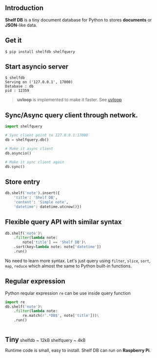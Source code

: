 ## Introduction
**Shelf DB** is a tiny document database for Python to stores **documents**
or **JSON**-like data.

## Get it
```shell
$ pip install shelfdb shelfquery
```

## Start asyncio server
```shell
$ shelfdb
Serving on ('127.0.0.1', 17000)
Database : db
pid : 12359
```

> **uvloop** is implemented to make it faster.
> See <a class="bits-tag" href="https://github.com/MagicStack/uvloop">
> uvloop <bits-icon theme="adwaita" name="input-mouse"></bits-icon></a>

## Sync/Async query client through network.
```python
import shelfquery

# Sync client point to 127.0.0.1:17000
db = shelfquery.db()

# Make it async client
db.asyncio()

# Make it sync client again
db.sync()
```

## Store entry
```python
db.shelf('note').insert({
    'title': 'Shelf DB',
    'content': 'Simple note',
    'datetime': datetime.utcnow()})
```

## Flexible query API with similar syntax
```python
db.shelf('note')\
    .filter(lambda note:
        note['title'] == 'Shelf DB')\
    .sort(key=lambda note: note['datetime'])
    .run()
```
No need to learn more syntax. Let's just query using `filter`, `slice`,
`sort`, `map`, `reduce` which almost the same to Python built-in functions.

## Regular expression
Python reqular expression `re` can be use inside query function
```python
import re
db.shelf('note')\
    .filter(lambda note:
        re.match(r'.*DB$', note['title']))\
    .run()
```

<h2 style="display: inline-block; width: auto; margin-bottom: 0;">Tiny</h2>
<span style="vertical-align: text-bottom;">
    <bits-tag class="bg-c">shelfdb ~ 12kB</bits-tag>
    <bits-tag class="bg-c">shelfquery ~ 4kB</bits-tag>
</span>

Runtime code is small, easy to install. <bits-tag>Shelf DB</bits-tag> can run
on **Raspberry Pi**.